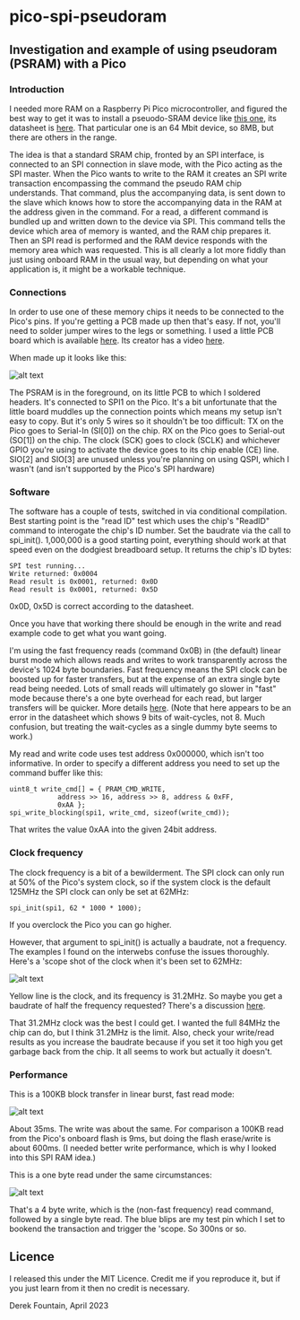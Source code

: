 # pico-spi-pseudoram

## Investigation and example of using pseudoram (PSRAM) with a Pico

### Introduction

I needed more RAM on a Raspberry Pi Pico microcontroller, and figured the
best way to get it was to install a pseuodo-SRAM device like
[this one](https://www.mouser.co.uk/ProductDetail/AP-Memory/APS6404L-3SQR-SN?qs=IS%252B4QmGtzzqsn3S5xo%2FEEg%3D%3D),
its datasheet is [here](https://www.mouser.co.uk/datasheet/2/1127/APM_PSRAM_QSPI_APS6404L_3SQR_v2_3_PKG-1954826.pdf).
That particular one is an 64 Mbit device, so 8MB, but there are others in the
range.

The idea is that a standard SRAM chip, fronted by an SPI interface,
 is connected to an SPI connection
in slave mode, with the Pico acting as the SPI master. When the Pico
wants to write to the RAM it creates an SPI write transaction encompassing
the command the pseudo RAM chip understands. That command, plus the
accompanying data, is sent down to the slave which knows how to store
the accompanying data in the RAM at the address given in the command.
For a read, a different command is bundled up and written down to the
device via SPI. This command tells the device which area of memory is
wanted, and the RAM chip prepares it. Then an SPI read is performed
and the RAM device responds with the memory area which was requested.
This is all clearly a lot more fiddly than just using onboard RAM in the
usual way, but depending on what your application is, it might be a
workable technique.

### Connections

In order to use one of these memory chips it needs to be connected
to the Pico's pins. If you're getting a PCB made up then that's easy. If
not, you'll need to solder jumper wires to the legs or something. I used
a little PCB board which is available [here](https://github.com/blackjetrock/picoram).
Its creator has a video [here](https://www.youtube.com/watch?v=YS-xCZsu00U).

When made up it looks like this:

![alt text](Images/breadboard.jpg "Breadboard")

The PSRAM is in the foreground, on its little PCB to which I soldered
headers. It's connected to SPI1 on the Pico. It's a bit unfortunate
that the little board muddles up the connection points which means my
setup isn't easy to copy. But it's only 5 wires so it shouldn't be too
difficult: TX on the Pico goes to Serial-In (SI[0]) on the chip. RX on
the Pico goes to Serial-out (SO[1]) on the chip. The clock (SCK) goes
to clock (SCLK) and whichever GPIO you're using to activate the device
goes to its chip enable (CE) line. SIO[2] and SIO[3] are unused unless
you're planning on using QSPI, which I wasn't (and isn't supported by
the Pico's SPI hardware)

### Software

The software has a couple of tests, switched in via conditional compilation.
Best starting point is the "read ID" test which uses the chip's "ReadID"
command to interogate the chip's ID number. Set the baudrate via the
call to spi_init(). 1,000,000 is a good starting point, everything should
work at that speed even on the dodgiest breadboard setup. It returns the
chip's ID bytes:

    SPI test running...
    Write returned: 0x0004
    Read result is 0x0001, returned: 0x0D
    Read result is 0x0001, returned: 0x5D

0x0D, 0x5D is correct according to the datasheet.

Once you have that working there should be enough in the write and read example code
to get what you want going.

I'm using the fast frequency reads (command 0x0B) in (the default) linear
burst mode which allows reads and writes to work transparently across the
device's 1024 byte boundaries. Fast frequency means the SPI clock can be
boosted up for faster transfers, but at the expense of an extra single
byte read being needed. Lots of small reads will ultimately go slower in
"fast" mode because there's a one byte overhead for each read, but larger
transfers will be quicker. More details [here](https://electronics.stackexchange.com/questions/240500/what-is-the-difference-between-normal-read-and-fast-read-in-the-flash-a25l03). (Note that here appears to be an
error in the datasheet which shows 9 bits of wait-cycles, not 8. Much
confusion, but treating the wait-cycles as a single dummy byte seems to
work.)

My read and write code uses test address 0x000000, which isn't too
informative. In order to specify a different address you need to set up
the command buffer like this:

    uint8_t write_cmd[] = { PRAM_CMD_WRITE,
			    address >> 16, address >> 8, address & 0xFF,
			    0xAA };
    spi_write_blocking(spi1, write_cmd, sizeof(write_cmd));

That writes the value 0xAA into the given 24bit address.

### Clock frequency

The clock frequency is a bit of a bewilderment. The SPI clock can only
run at 50% of the Pico's system clock, so if the system clock is the
default 125MHz the SPI clock can only be set at 62MHz:

    spi_init(spi1, 62 * 1000 * 1000);

If you overclock the Pico you can go higher.

However, that argument to spi_init() is actually a baudrate, not a
frequency. The examples I found on the interwebs confuse the issues
thoroughly. Here's a 'scope shot of the clock when it's been set to
62MHz:

![alt text](Images/spi_clk_62MHz_nooc.png "62MHz clock")

Yellow line is the clock, and its frequency is 31.2MHz. So maybe you
get a baudrate of half the frequency requested? There's a discussion
[here](https://forums.raspberrypi.com/viewtopic.php?t=333214).

That 31.2MHz clock was the best I could get. I wanted the full 84MHz
the chip can do, but I think 31.2MHz is the limit. Also, check your
write/read results as you increase the baudrate because if you set
it too high you get garbage back from the chip. It all seems to work
but actually it doesn't.

### Performance

This is a 100KB block transfer in linear burst, fast read mode:

![alt text](Images/spi_read_100KB_62MHz_nooc.png "62MHz 100KB")

About 35ms. The write was about the same. For comparison a 100KB
read from the Pico's onboard flash is 9ms, but  doing the flash
erase/write is about 600ms. (I needed better write performance,
which is why I looked into this SPI RAM idea.)

This is a one byte read under the same circumstances:

![alt text](Images/spi_write_1byte_62MHz.png "1 byte read")

That's a 4 byte write, which is the (non-fast frequency) read command,
followed by a single byte read. The blue blips are my test pin which
I set to bookend the transaction and trigger the 'scope. So 300ns or so.

## Licence

I released this under the MIT Licence. Credit me if you reproduce it,
but if you just learn from it then no credit is necessary.

Derek Fountain, April 2023
